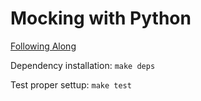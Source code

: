 # Mocking with Python
[Following Along](https://realpython.com/testing-third-party-apis-with-mocks/)

Dependency installation:
`make deps`

Test proper settup:
`make test`
